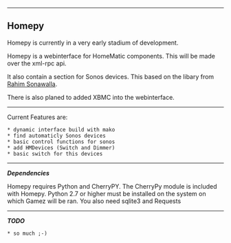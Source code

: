 <hr />

##  Homepy

Homepy is currently in a very early stadium of development.

Homepy is a webinterface for HomeMatic components. This will be made over the xml-rpc api.

It also contain a section for Sonos devices. This based on the libary from [Rahim Sonawalla](https://github.com/rahims). 

There is also planed to added XBMC into the webinterface.

<hr />

Current Features are:

	* dynamic interface build with mako
	* find automaticly Sonos devices
	* basic control functions for sonos
	* add HMDevices (Switch and Dimmer)
	* basic switch for this devices

<hr />

***Dependencies***

Homepy requires Python and CherryPY. The CherryPy module is included with Homepy. Python 2.7 or higher must be installed on the system on which Gamez will be ran.
You also need sqlite3 and Requests

<hr />

***TODO***

	* so much ;-)

